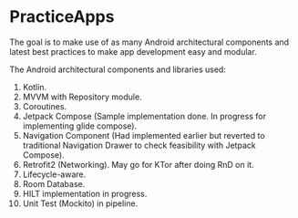 # PracticeApps

The goal is to make use of as many Android architectural components and latest best practices to
make app development easy and modular.

The Android architectural components and libraries used:
1. Kotlin.
2. MVVM with Repository module.
3. Coroutines.
4. Jetpack Compose (Sample implementation done. In progress for implementing glide compose).
5. Navigation Component (Had implemented earlier but reverted to traditional Navigation Drawer to
   check feasibility with Jetpack Compose).
6. Retrofit2 (Networking). May go for KTor after doing RnD on it.
7. Lifecycle-aware.
8. Room Database.
9. HILT implementation in progress.
10. Unit Test (Mockito) in pipeline.
